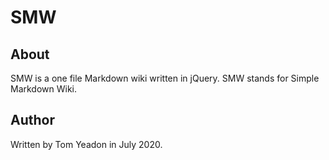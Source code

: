# SMW

## About

SMW is a one file Markdown wiki written in jQuery. SMW stands for Simple Markdown Wiki.

## Author

Written by Tom Yeadon in July 2020.
